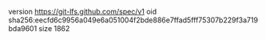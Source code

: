 version https://git-lfs.github.com/spec/v1
oid sha256:eecfd6c9956a049e6a051004f2bde886e7ffad5fff75307b229f3a719bda9601
size 1862
